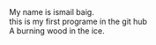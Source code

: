 <html>
 My name is ismail baig.
  <br>
  this is  my first programe in the git hub
  <br>
  A burning wood in the ice.
</html>
